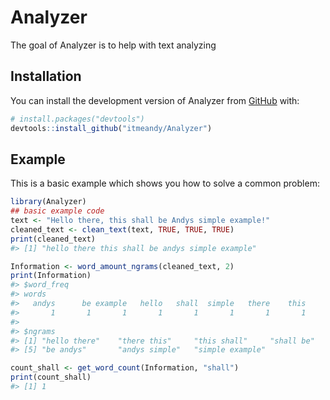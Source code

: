 
<!-- README.md is generated from README.Rmd. Please edit that file -->

# Analyzer

<!-- badges: start -->
<!-- badges: end -->

The goal of Analyzer is to help with text analyzing

## Installation

You can install the development version of Analyzer from
[GitHub](https://github.com/itmeandy/Analyzer) with:

``` r
# install.packages("devtools")
devtools::install_github("itmeandy/Analyzer")
```

## Example

This is a basic example which shows you how to solve a common problem:

``` r
library(Analyzer)
## basic example code
text <- "Hello there, this shall be Andys simple example!"
cleaned_text <- clean_text(text, TRUE, TRUE, TRUE)
print(cleaned_text)
#> [1] "hello there this shall be andys simple example"
```

``` r
Information <- word_amount_ngrams(cleaned_text, 2)
print(Information)
#> $word_freq
#> words
#>   andys      be example   hello   shall  simple   there    this 
#>       1       1       1       1       1       1       1       1 
#> 
#> $ngrams
#> [1] "hello there"    "there this"     "this shall"     "shall be"      
#> [5] "be andys"       "andys simple"   "simple example"
```

``` r
count_shall <- get_word_count(Information, "shall")
print(count_shall)
#> [1] 1
```
